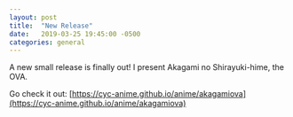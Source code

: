 ```yaml
---
layout: post
title:  "New Release"
date:   2019-03-25 19:45:00 -0500
categories: general
---
```

A new small release is finally out! I present Akagami no Shirayuki-hime, the OVA.

Go check it out: [https://cyc-anime.github.io/anime/akagamiova](https://cyc-anime.github.io/anime/akagamiova)